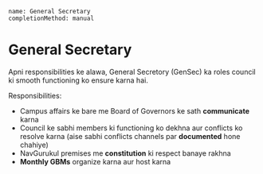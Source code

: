 ```ngMeta
name: General Secretary
completionMethod: manual
```

# General Secretary
Apni responsibilities ke alawa, General Secretory (GenSec) ka roles council ki smooth functioning ko ensure karna hai.

Responsibilities:
 - Campus affairs ke bare me Board of Governors ke sath **communicate** karna
 - Council ke sabhi members ki functioning ko dekhna aur conflicts ko resolve karna (aise sabhi conflicts channels par **documented** hone chahiye)
 - NavGurukul premises me **constitution** ki respect banaye rakhna
 - **Monthly GBMs** organize karna aur host karna 
